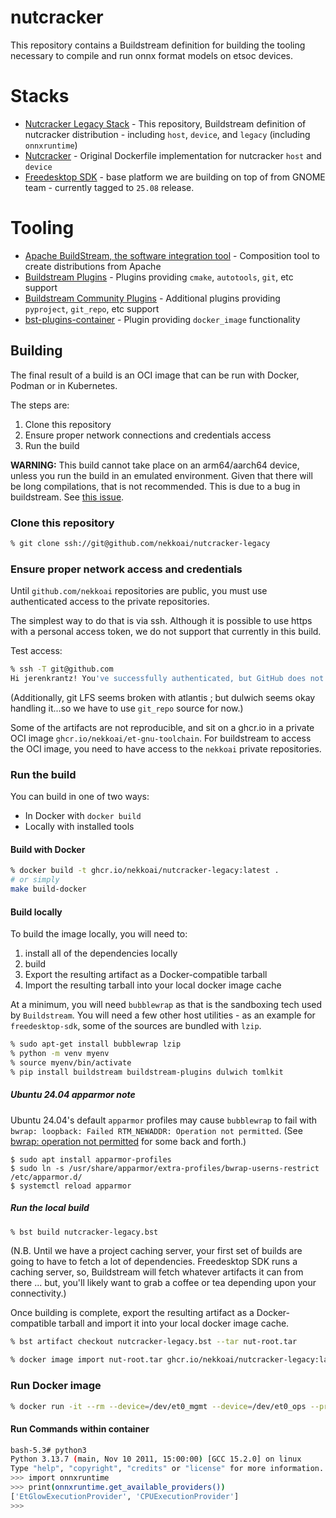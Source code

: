 # nutcracker

This repository contains a Buildstream definition for building the tooling necessary to compile and run onnx format models
on etsoc devices.

# Stacks
* [Nutcracker Legacy Stack](https://github.com/nekkoai/nutcracker-buildstream) - This repository, Buildstream definition of nutcracker distribution - including `host`, `device`, and `legacy` (including `onnxruntime`)
* [Nutcracker](https://github.com/nekkoai/nutcracker) - Original Dockerfile implementation for nutcracker `host` and `device`
* [Freedesktop SDK](https://gitlab.com/freedesktop-sdk/freedesktop-sdk) - base platform we are building on top of from GNOME team - currently tagged to `25.08` release.

# Tooling
* [Apache BuildStream, the software integration tool](https://buildstream.build/) - Composition tool to create distributions from Apache
* [Buildstream Plugins](https://github.com/apache/buildstream-plugins) - Plugins providing `cmake`, `autotools`, `git`, etc support
* [Buildstream Community Plugins](https://gitlab.com/BuildStream/buildstream-plugins-community) - Additional plugins providing `pyproject`, `git_repo`, etc support
* [bst-plugins-container](https://gitlab.com/BuildStream/bst-plugins-container) - Plugin providing `docker_image` functionality

## Building

The final result of a build is an OCI image that can be run with Docker, Podman or in Kubernetes.

The steps are:

1. Clone this repository
1. Ensure proper network connections and credentials access
1. Run the build

**WARNING:** This build cannot take place on an arm64/aarch64 device, unless you run the build in an emulated environment.
Given that there will be long compilations, that is not recommended. This is due to a bug in buildstream. 
See [this issue](https://github.com/apache/buildstream/issues/1833).

### Clone this repository

```sh
% git clone ssh://git@github.com/nekkoai/nutcracker-legacy
```

### Ensure proper network access and credentials

Until `github.com/nekkoai` repositories are public, you must use authenticated access to the private repositories.

The simplest way to do that is via ssh. Although it is possible to use https with a personal access token, we do not
support that currently in this build.

Test access:

```sh
% ssh -T git@github.com
Hi jerenkrantz! You've successfully authenticated, but GitHub does not provide shell access.
```

(Additionally, git LFS seems broken with atlantis ; but dulwich seems okay handling it...so we have to use `git_repo` source for now.)

Some of the artifacts are not reproducible, and sit on a ghcr.io in a private OCI image `ghcr.io/nekkoai/et-gnu-toolchain`.
For buildstream to access the OCI image, you need to have access to the `nekkoai` private repositories.

### Run the build

You can build in one of two ways:

* In Docker with `docker build`
* Locally with installed tools

#### Build with Docker

```sh
% docker build -t ghcr.io/nekkoai/nutcracker-legacy:latest .
# or simply
make build-docker
```

#### Build locally

To build the image locally, you will need to:

1. install all of the dependencies locally
1. build
1. Export the resulting artifact as a Docker-compatible tarball
1. Import the resulting tarball into your local docker image cache

At a minimum, you will need `bubblewrap` as that is the sandboxing tech used by `Buildstream`.  You will need a few other host utilities - as an example for `freedesktop-sdk`, some of the sources are bundled with `lzip`.

```sh
% sudo apt-get install bubblewrap lzip
% python -m venv myenv
% source myenv/bin/activate
% pip install buildstream buildstream-plugins dulwich tomlkit
```

##### Ubuntu 24.04 apparmor note

Ubuntu 24.04's default `apparmor` profiles may cause `bubblewrap` to fail with `bwrap: loopback: Failed RTM_NEWADDR: Operation not permitted`.  (See [bwrap: operation not permitted](https://github.com/ocaml/opam/issues/5968) for some back and forth.)

```
$ sudo apt install apparmor-profiles
$ sudo ln -s /usr/share/apparmor/extra-profiles/bwrap-userns-restrict /etc/apparmor.d/
$ systemctl reload apparmor
```

##### Run the local build

```sh
% bst build nutcracker-legacy.bst
```

(N.B. Until we have a project caching server, your first set of builds are going to have to fetch a lot of dependencies.  Freedesktop SDK runs a caching server, so, Buildstream will fetch whatever artifacts it can from there ... but, you'll likely want to grab a coffee or tea depending upon your connectivity.)

Once building is complete, export the resulting artifact as a Docker-compatible tarball and import it into your local docker
image cache.

```sh
% bst artifact checkout nutcracker-legacy.bst --tar nut-root.tar
```


```sh
% docker image import nut-root.tar ghcr.io/nekkoai/nutcracker-legacy:latest
```

### Run Docker image

```sh
% docker run -it --rm --device=/dev/et0_mgmt --device=/dev/et0_ops --privileged -v /home/justin:/home/justin -v /home/justin/workspace:/workspace ghcr.io/nekkoai/nutcracker-legacy:latest
```

#### Run Commands within container

```sh
bash-5.3# python3
Python 3.13.7 (main, Nov 10 2011, 15:00:00) [GCC 15.2.0] on linux
Type "help", "copyright", "credits" or "license" for more information.
>>> import onnxruntime
>>> print(onnxruntime.get_available_providers())
['EtGlowExecutionProvider', 'CPUExecutionProvider']
>>>
```